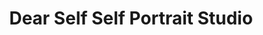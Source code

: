 ---
title: "Dear Self Self Portrait Studio"
url: /baguio/dear-self-self-portrait-studio/
shop: photo
---
